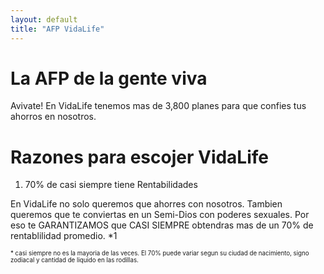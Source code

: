 ```yaml
---
layout: default
title: "AFP VidaLife"
---
```


# La AFP de la gente viva

Avivate! En VidaLife tenemos mas de 3,800 planes para que confies tus ahorros en nosotros.

# Razones para escojer VidaLife

1. 70% de casi siempre tiene Rentabilidades

En VidaLife no solo queremos que ahorres con nosotros. Tambien queremos que te conviertas en un Semi-Dios con poderes sexuales. Por eso te GARANTIZAMOS que CASI SIEMPRE obtendras mas de un 70% de rentablilidad promedio. *1

<sup><sub>* casi siempre no es la mayoria de las veces. El 70% puede variar segun su ciudad de nacimiento, signo zodiacal y cantidad de liquido en las rodillas.</sup></sub>